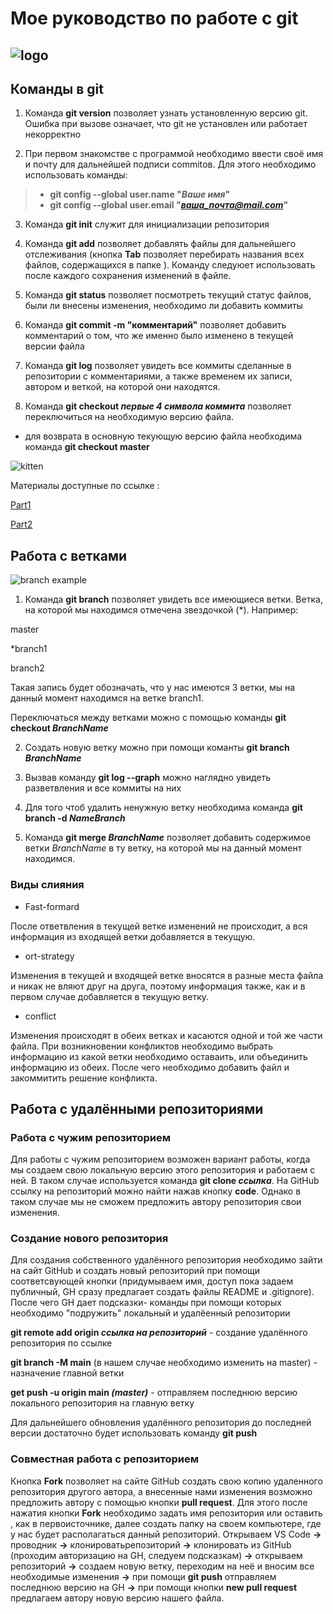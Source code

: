 # Мое руководство по работе с git
## ![logo](https://upload.wikimedia.org/wikipedia/commons/thumb/e/e0/Git-logo.svg/768px-Git-logo.svg.png)

## Команды в git
1. Команда **git version** позволяет узнать установленную версию git. Ошибка при вызове означает, что git не установлен или работает некорректно 

2. При первом знакомстве с программой необходимо ввести своё имя и почту для дальнейшей подписи commitов. Для этого необходимо использовать команды:
>* **git config --global user.name "*Ваше имя*"**
>* **git config --global user.email "*ваша_почта@mail.com*"**

3. Команда  **git init** служит для инициализации репозитория

4. Команда **git add** позволяет добавлять файлы для дальнейшего отслеживания (кнопка **Tab** позволяет перебирать названия всех файлов, содержащихся в папке ). Команду следуюет использовать после каждого сохранения изменений в файле.

5. Команда **git status** позволяет посмотреть текущий статус файлов, были ли внесены изменения, необходимо ли добавить коммиты

6. Команда **git commit -m "комментарий"** позволяет добавить комментарий о том, что же именно было изменено в текущей версии файла 

7. Команда **git log** позволяет увидеть все коммиты сделанные в репозитории с комментариями, а также временем их записи, автором и веткой, на которой они находятся.

8. Команда **git checkout *первые 4 символа коммита*** позволяет переключиться на необходимую версию файла.
 * для возврата в основную текующую версию файла необходима команда **git checkout master**


![kitten](https://www.meme-arsenal.com/memes/2190418ec9c81827d7f180fa40d84252.jpg)

Материалы доступные по ссылке :

[Part1](https://habr.com/ru/post/541258/)

[Part2](https://habr.com/ru/post/542616/)

## Работа с ветками
![branch example](1.png)

1. Команда **git branch** позволяет увидеть все имеющиеся ветки. Ветка, на которой мы находимся отмечена звездочкой (*). Например:

master

*branch1

branch2

Такая запись будет обозначать, что у нас имеются 3 ветки, мы на данный момент находимся на ветке branch1. 

Переключаться между ветками можно с помощью команды **git checkout _BranchName_**

2. Создать новую ветку можно при помощи команты **git branch _BranchName_**

3. Вызвав команду **git log --graph** можно наглядно увидеть разветвления и все коммиты на них

4. Для того чтоб удалить ненужную ветку необходима команда **git branch -d _NameBranch_**


5. Команда **git merge _BranchName_** позволяет добавить содержимое ветки _BranchName_ в ту ветку, на которой мы на данный момент находимся.
### Виды слияния 
* Fast-formard 

После ответвления в текущей ветке изменений не происходит, а вся информация из входящей ветки добавляется в текущую.

* ort-strategy

Изменения в текущей и входящей ветке вносятся в разные места файла и никак не вляют друг на друга, поэтому информация также, как и в первом случае добавляется в текущую ветку.

* conflict

Изменения происходят в обеих ветках и касаются одной и той же части файла. 
При возникновении конфликтов необходимо выбрать информацию из какой ветки необходимо оставаить, или объединить информацию из обеих. После чего необходимо добавить файл и закоммитить решение конфликта.


## Работа с удалёнными репозиториями 
### Работа с чужим репозиторием
 Для работы с чужим репозиторием возможен вариант работы, когда мы создаем свою локальную версию этого репозитория и работаем с ней. В таком случае используется команда **git clone _ссылка_**.  На GitHub ссылку на репозиторий можно найти нажав кнопку **code**. Однако в таком случае мы не сможем предложить автору репозитория свои изменения.

### Создание нового репозитория
Для создания собственного удалённого репозитория необходимо зайти на сайт GitHub и создать новый репозиторий при помощи соответсвующей кнопки (придумываем имя, доступ пока задаем публичный, GH сразу предлагает создать файлы README и .gitignore). После чего GH дает подсказки- команды при помощи которых необходимо "подружить" локальный и удалёенный репозитории 

**git remote add origin _ссылка на репозиторий_** - создание удалённого репозитория по ссылке

**git branch -M main** (в нашем случае необходимо изменить на master) - назначение главной ветки

**get push -u origin main _(master)_** - отправляем последнюю версию локального репозитория на главную ветку

Для дальнейшего обновления удалённого репозитория до последней версии достаточно будет использовать команду **git push**

### Совместная работа с репозиторием


Кнопка **Fork** позволяет на сайте GitHub создать свою копию удаленного репозитория другого автора, а внесенные нами изменения возможно предложить автору с помощью кнопки **pull request**. Для этого после нажатия кнопки **Fork** необходимо задать имя репозитория или оставить , как в первоисточнике, далее создать папку на своем компьютере, где у нас будет располагаться данный репозиторий. Открываем VS Code **->** проводник **->** клонироватьрепозиторий **->** клонировать из GitHub (проходим авторизацию на GH, следуем подсказкам) **->** открываем репозиторий **->** создаем новую ветку, переходим на неё и вносим все необходимые изменения **->** при помощи **git push** отправляем последнюю версию на GH **->** при помощи кнопки **new pull request** предлагаем автору новую версию нашего файла.